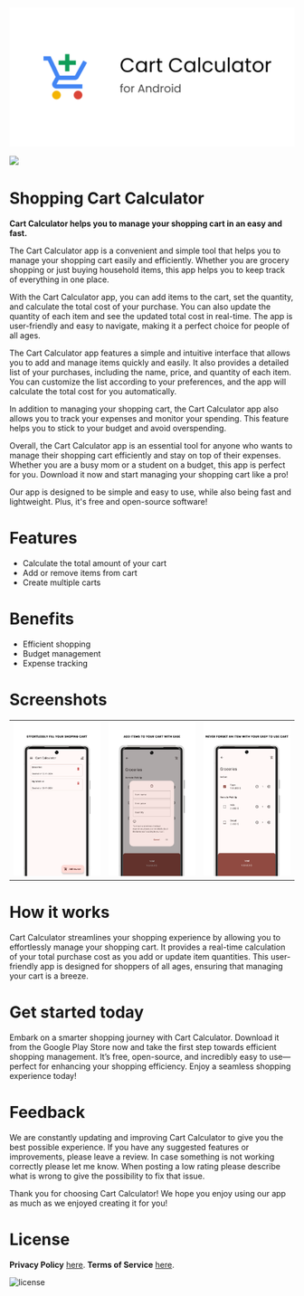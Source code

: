 ![Cart Calculator](/app/src/main/play/listings/en-US/graphics/feature-graphic/play_store_feature_graphic.png "Cart Calculator")

<a href="https://play.google.com/store/apps/details?id=com.d4rk.cartcalculator"><img src="https://play.google.com/intl/en_us/badges/static/images/badges/en_badge_web_generic.png" height="70"></a>

Shopping Cart Calculator
==================

**Cart Calculator helps you to manage your shopping cart in an easy and fast.**

The Cart Calculator app is a convenient and simple tool that helps you to manage your shopping cart
easily and efficiently. Whether you are grocery shopping or just buying household items, this app
helps you to keep track of everything in one place.

With the Cart Calculator app, you can add items to the cart, set the quantity, and calculate the
total cost of your purchase. You can also update the quantity of each item and see the updated total
cost in real-time. The app is user-friendly and easy to navigate, making it a perfect choice for
people of all ages.

The Cart Calculator app features a simple and intuitive interface that allows you to add and manage
items quickly and easily. It also provides a detailed list of your purchases, including the name,
price, and quantity of each item. You can customize the list according to your preferences, and the
app will calculate the total cost for you automatically.

In addition to managing your shopping cart, the Cart Calculator app also allows you to track your
expenses and monitor your spending. This feature helps you to stick to your budget and avoid
overspending.

Overall, the Cart Calculator app is an essential tool for anyone who wants to manage their shopping
cart efficiently and stay on top of their expenses. Whether you are a busy mom or a student on a
budget, this app is perfect for you. Download it now and start managing your shopping cart like a
pro!

Our app is designed to be simple and easy to use, while also being fast and lightweight. Plus, it's
free and open-source software!

# Features

- Calculate the total amount of your cart
- Add or remove items from cart
- Create multiple carts

# Benefits

- Efficient shopping
- Budget management
- Expense tracking

# Screenshots

<table>
  <tr>
    <td><img src="/app/src/main/play/listings/en-US/graphics/phone-screenshots/1-screenshot_main_empty.png" width="300"></td>
    <td><img src="/app/src/main/play/listings/en-US/graphics/phone-screenshots/2-screenshot_main_dialog.png" width="300"></td>
    <td><img src="/app/src/main/play/listings/en-US/graphics/phone-screenshots/3-screenshot_main_items.png" width="300"></td>
  </tr>
</table>

# How it works

Cart Calculator streamlines your shopping experience by allowing you to effortlessly manage your
shopping cart. It provides a real-time calculation of your total purchase cost as you add or update
item quantities. This user-friendly app is designed for shoppers of all ages, ensuring that managing
your cart is a breeze.

# Get started today

Embark on a smarter shopping journey with Cart Calculator. Download it from the Google Play Store
now and take the first step towards efficient shopping management. It’s free, open-source, and
incredibly easy to use—perfect for enhancing your shopping efficiency. Enjoy a seamless shopping
experience today!

# Feedback

We are constantly updating and improving Cart Calculator to give you the best possible experience.
If you
have any suggested features or improvements, please leave a review. In case something is not working
correctly please let me know. When posting a low rating please describe what is wrong to give the
possibility to fix that issue.

Thank you for choosing Cart Calculator! We hope you enjoy using our app as much as we enjoyed
creating it
for you!

# License

__Privacy Policy__ [here](https://sites.google.com/view/d4rk7355608/more/apps/privacy-policy).
__Terms of Service__ [here](https://sites.google.com/view/d4rk7355608/more/apps/terms-of-service).

![license](https://imgur.com/QQlcEVT.png)